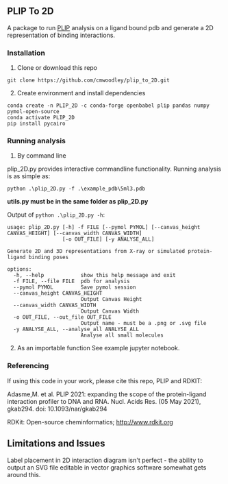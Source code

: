 ## PLIP To 2D

A package to run [PLIP](https://plip-tool.biotec.tu-dresden.de/plip-web/plip/index) analysis on a ligand bound pdb and generate a 2D representation of binding interactions.

### Installation
1. Clone or download this repo
```
git clone https://github.com/cmwoodley/plip_to_2D.git
```
2. Create environment and install dependencies
```
conda create -n PLIP_2D -c conda-forge openbabel plip pandas numpy pymol-open-source
conda activate PLIP_2D
pip install pycairo
```


### Running analysis

1. By command line

plip_2D.py provides interactive commandline functionality. Running analysis is as simple as:
```
python .\plip_2D.py -f .\example_pdb\5ml3.pdb
```
**utils.py must be in the same folder as plip_2D.py**

Output of ```python .\plip_2D.py -h```:
```
usage: plip_2D.py [-h] -f FILE [--pymol PYMOL] [--canvas_height CANVAS_HEIGHT] [--canvas_width CANVAS_WIDTH]
                  [-o OUT_FILE] [-y ANALYSE_ALL]

Generate 2D and 3D representations from X-ray or simulated protein-ligand binding poses

options:
  -h, --help            show this help message and exit
  -f FILE, --file FILE  pdb for analysis
  --pymol PYMOL         Save pymol session
  --canvas_height CANVAS_HEIGHT
                        Output Canvas Height
  --canvas_width CANVAS_WIDTH
                        Output Canvas Width
  -o OUT_FILE, --out_file OUT_FILE
                        Output name - must be a .png or .svg file
  -y ANALYSE_ALL, --analyse_all ANALYSE_ALL
                        Analyse all small molecules
```
2. As an importable function
See example jupyter notebook.

### Referencing

If using this code in your work, please cite this repo, PLIP and RDKIT:

Adasme,M. et al. PLIP 2021: expanding the scope of the protein-ligand interaction profiler to DNA and RNA. Nucl. Acids Res. (05 May 2021), gkab294. doi: 10.1093/nar/gkab294

RDKit: Open-source cheminformatics; http://www.rdkit.org

## Limitations and Issues

Label placement in 2D interaction diagram isn't perfect - the ability to output an SVG file editable in vector graphics software somewhat gets around this.
